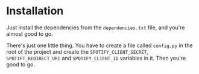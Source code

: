 # Installation

Just install the dependencies from the `dependencies.txt` file, and 
you're almost good to go.

There's just one little thing. You have to create a file called `config.py`
in the root of the project and create the `SPOTIFY_CLIENT_SECRET`, 
`SPOTIFT_REDIRECT_URI` and `SPOTIFY_CLIENT_ID` variables in it. Then you're good to go.